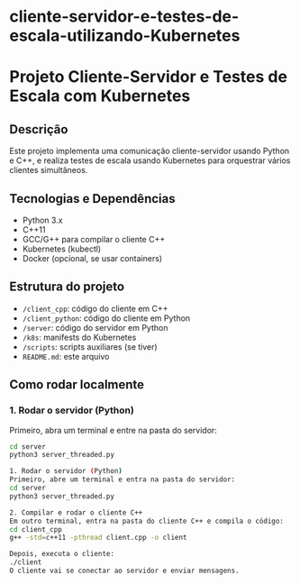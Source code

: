 # cliente-servidor-e-testes-de-escala-utilizando-Kubernetes
# Projeto Cliente-Servidor e Testes de Escala com Kubernetes

## Descrição
Este projeto implementa uma comunicação cliente-servidor usando Python e C++, e realiza testes de escala usando Kubernetes para orquestrar vários clientes simultâneos.

## Tecnologias e Dependências
- Python 3.x
- C++11
- GCC/G++ para compilar o cliente C++
- Kubernetes (kubectl)
- Docker (opcional, se usar containers)

## Estrutura do projeto
- `/client_cpp`: código do cliente em C++
- `/client_python`: código do cliente em Python
- `/server`: código do servidor em Python
- `/k8s`: manifests do Kubernetes
- `/scripts`: scripts auxiliares (se tiver)
- `README.md`: este arquivo

## Como rodar localmente
### 1. Rodar o servidor (Python)

Primeiro, abra um terminal e entre na pasta do servidor:
```bash
cd server
python3 server_threaded.py

1. Rodar o servidor (Python)
Primeiro, abre um terminal e entra na pasta do servidor:
cd server  
python3 server_threaded.py  

2. Compilar e rodar o cliente C++
Em outro terminal, entra na pasta do cliente C++ e compila o código:
cd client_cpp  
g++ -std=c++11 -pthread client.cpp -o client  

Depois, executa o cliente:
./client  
O cliente vai se conectar ao servidor e enviar mensagens.